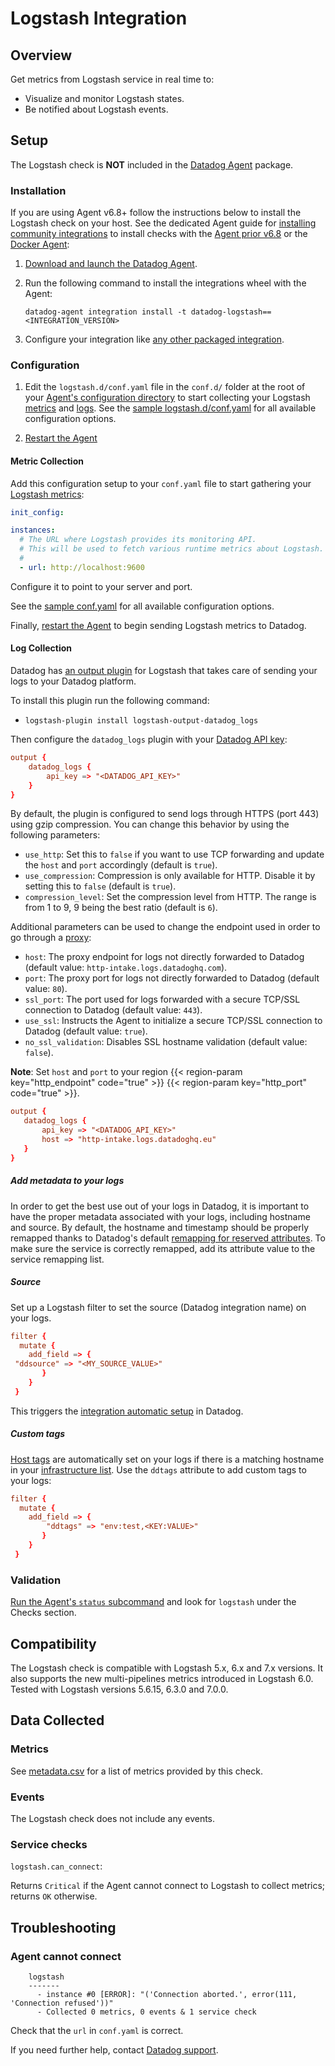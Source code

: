 # Logstash Integration

## Overview

Get metrics from Logstash service in real time to:

- Visualize and monitor Logstash states.
- Be notified about Logstash events.

## Setup

The Logstash check is **NOT** included in the [Datadog Agent][1] package.

### Installation

If you are using Agent v6.8+ follow the instructions below to install the Logstash check on your host. See the dedicated Agent guide for [installing community integrations][2] to install checks with the [Agent prior v6.8][3] or the [Docker Agent][4]:

1. [Download and launch the Datadog Agent][5].
2. Run the following command to install the integrations wheel with the Agent:

   ```shell
   datadog-agent integration install -t datadog-logstash==<INTEGRATION_VERSION>
   ```

3. Configure your integration like [any other packaged integration][6].

### Configuration

1. Edit the `logstash.d/conf.yaml` file in the `conf.d/` folder at the root of your [Agent's configuration directory][7] to start collecting your Logstash [metrics](#metric-collection) and [logs](#logs-collection). See the [sample logstash.d/conf.yaml][8] for all available configuration options.

2. [Restart the Agent][9]

#### Metric Collection

Add this configuration setup to your `conf.yaml` file to start gathering your [Logstash metrics][10]:

```yaml
init_config:

instances:
  # The URL where Logstash provides its monitoring API.
  # This will be used to fetch various runtime metrics about Logstash.
  #
  - url: http://localhost:9600
```

Configure it to point to your server and port.

See the [sample conf.yaml][11] for all available configuration options.

Finally, [restart the Agent][12] to begin sending Logstash metrics to Datadog.

#### Log Collection

Datadog has [an output plugin][13] for Logstash that takes care of sending your logs to your Datadog platform.

To install this plugin run the following command:

- `logstash-plugin install logstash-output-datadog_logs`

Then configure the `datadog_logs` plugin with your [Datadog API key][14]:

```conf
output {
    datadog_logs {
        api_key => "<DATADOG_API_KEY>"
    }
}
```

By default, the plugin is configured to send logs through HTTPS (port 443) using gzip compression.
You can change this behavior by using the following parameters:

- `use_http`: Set this to `false` if you want to use TCP forwarding and update the `host` and `port` accordingly (default is `true`).
- `use_compression`: Compression is only available for HTTP. Disable it by setting this to `false` (default is `true`).
- `compression_level`: Set the compression level from HTTP. The range is from 1 to 9, 9 being the best ratio (default is `6`).

Additional parameters can be used to change the endpoint used in order to go through a [proxy][15]:

- `host`: The proxy endpoint for logs not directly forwarded to Datadog (default value: `http-intake.logs.datadoghq.com`).
- `port`: The proxy port for logs not directly forwarded to Datadog (default value: `80`).
- `ssl_port`: The port used for logs forwarded with a secure TCP/SSL connection to Datadog (default value: `443`).
- `use_ssl`: Instructs the Agent to initialize a secure TCP/SSL connection to Datadog (default value: `true`).
- `no_ssl_validation`: Disables SSL hostname validation (default value: `false`).

**Note**: Set `host` and `port` to your region {{< region-param key="http_endpoint" code="true" >}} {{< region-param key="http_port" code="true" >}}.

```conf
output {
   datadog_logs {
       api_key => "<DATADOG_API_KEY>"
       host => "http-intake.logs.datadoghq.eu"
   }
}
```

##### Add metadata to your logs

In order to get the best use out of your logs in Datadog, it is important to have the proper metadata associated with your logs, including hostname and source. By default, the hostname and timestamp should be properly remapped thanks to Datadog's default [remapping for reserved attributes][16]. To make sure the service is correctly remapped, add its attribute value to the service remapping list.

##### Source

Set up a Logstash filter to set the source (Datadog integration name) on your logs.

```conf
filter {
  mutate {
    add_field => {
 "ddsource" => "<MY_SOURCE_VALUE>"
       }
    }
 }
```

This triggers the [integration automatic setup][17] in Datadog.

##### Custom tags

[Host tags][18] are automatically set on your logs if there is a matching hostname in your [infrastructure list][19]. Use the `ddtags` attribute to add custom tags to your logs:

```conf
filter {
  mutate {
    add_field => {
        "ddtags" => "env:test,<KEY:VALUE>"
       }
    }
 }
```

### Validation

[Run the Agent's `status` subcommand][20] and look for `logstash` under the Checks section.

## Compatibility

The Logstash check is compatible with Logstash 5.x, 6.x and 7.x versions. It also supports the new multi-pipelines metrics introduced in Logstash 6.0. Tested with Logstash versions 5.6.15, 6.3.0 and 7.0.0.

## Data Collected

### Metrics

See [metadata.csv][21] for a list of metrics provided by this check.

### Events

The Logstash check does not include any events.

### Service checks

`logstash.can_connect`:

Returns `Critical` if the Agent cannot connect to Logstash to collect metrics; returns `OK` otherwise.

## Troubleshooting

### Agent cannot connect

```text
    logstash
    -------
      - instance #0 [ERROR]: "('Connection aborted.', error(111, 'Connection refused'))"
      - Collected 0 metrics, 0 events & 1 service check
```

Check that the `url` in `conf.yaml` is correct.

If you need further help, contact [Datadog support][22].

[1]: https://app.datadoghq.com/account/settings#agent
[2]: https://docs.datadoghq.com/agent/guide/community-integrations-installation-with-docker-agent/
[3]: https://docs.datadoghq.com/agent/guide/community-integrations-installation-with-docker-agent/?tab=agentpriorto68
[4]: https://docs.datadoghq.com/agent/guide/community-integrations-installation-with-docker-agent/?tab=docker
[5]: https://app.datadoghq.com/account/settings#agent
[6]: https://docs.datadoghq.com/getting_started/integrations/
[7]: https://docs.datadoghq.com/agent/guide/agent-configuration-files/#agent-configuration-directory
[8]: https://github.com/DataDog/integrations-extras/blob/master/logstash/datadog_checks/logstash/data/conf.yaml.example
[9]: https://docs.datadoghq.com/agent/guide/agent-commands/#start-stop-and-restart-the-agent
[10]: #metrics
[11]: https://github.com/DataDog/integrations-extras/blob/master/logstash/datadog_checks/logstash/data/conf.yaml.example
[12]: https://docs.datadoghq.com/agent/faq/agent-commands/#start-stop-restart-the-agent
[13]: https://github.com/DataDog/logstash-output-datadog_logs
[14]: https://app.datadoghq.com/account/settings#api
[15]: https://docs.datadoghq.com/agent/proxy/#proxy-for-logs
[16]: /logs/#edit-reserved-attributes
[17]: /logs/processing/#integration-pipelines
[18]: /getting_started/tagging/assigning_tags
[19]: https://app.datadoghq.com/infrastructure
[20]: https://docs.datadoghq.com/agent/guide/agent-commands/#service-status
[21]: https://github.com/DataDog/integrations-extras/blob/master/logstash/metadata.csv
[22]: http://docs.datadoghq.com/help
